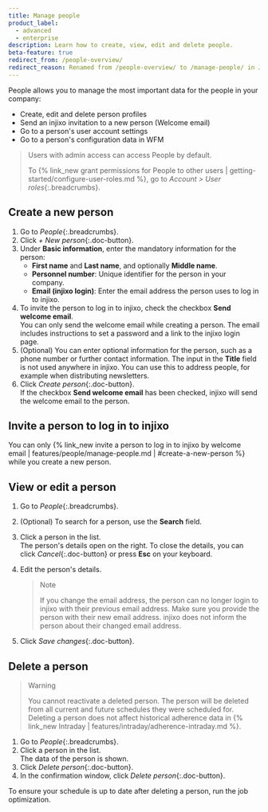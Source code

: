 ```yaml
---
title: Manage people
product_label:
  - advanced
  - enterprise
description: Learn how to create, view, edit and delete people.
beta-feature: true
redirect_from: /people-overview/
redirect_reason: Renamed from /people-overview/ to /manage-people/ in Jan 2023
---
```


People allows you to manage the most important data for the people in your company:

- Create, edit and delete person profiles
- Send an injixo invitation to a new person (Welcome email)
- Go to a person's user account settings
- Go to a person's configuration data in WFM

> Users with admin access can access People by default.
>
> To {% link_new grant permissions for People to other users | getting-started/configure-user-roles.md %}, go to _Account > User roles_{:.breadcrumbs}.

## Create a new person

1. Go to _People_{:.breadcrumbs}.
2. Click _+ New person_{:.doc-button}.
3. Under **Basic information**, enter the mandatory information for the person:
   - **First name** and **Last name**, and optionally **Middle name**.
   - **Personnel number**: Unique identifier for the person in your company.
   - **Email (injixo login)**: Enter the email address the person uses to log in to injixo.
4. To invite the person to log in to injixo, check the checkbox **Send welcome email**.  
   You can only send the welcome email while creating a person. The email includes instructions to set a password and a link to the injixo login page.
5. (Optional) You can enter optional information for the person, such as a phone number or further contact information.
The input in the **Title** field is not used anywhere in injixo. You can use this to address people, for example when distributing newsletters.
6. Click _Create person_{:.doc-button}.  
   If the checkbox **Send welcome email** has been checked, injixo will send the welcome email to the person.

## Invite a person to log in to injixo

You can only {% link_new invite a person to log in to injixo by welcome email | features/people/manage-people.md | #create-a-new-person %} while you create a new person.

## View or edit a person

1. Go to _People_{:.breadcrumbs}.
2. (Optional) To search for a person, use the **Search** field.
3. Click a person in the list.  
   The person's details open on the right. To close the details, you can click _Cancel_{:.doc-button} or press **Esc** on your keyboard.
4. Edit the person's details.

   > Note
   >
   > If you change the email address, the person can no longer login to injixo with their previous email address. Make sure you provide the person with their new email address. injixo does not inform the person about their changed email address.

5. Click _Save changes_{:.doc-button}.

## Delete a person

> Warning
>
> You cannot reactivate a deleted person. The person will be deleted from all current and future schedules they were scheduled for. Deleting a person does not affect historical adherence data in {% link_new Intraday | features/intraday/adherence-intraday.md %}.

1. Go to _People_{:.breadcrumbs}.
2. Click a person in the list.  
   The data of the person is shown.
3. Click _Delete person_{:.doc-button}.
4. In the confirmation window, click _Delete person_{:.doc-button}.

To ensure your schedule is up to date after deleting a person, run the job optimization.
